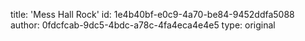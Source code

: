 title: 'Mess Hall Rock'
id: 1e4b40bf-e0c9-4a70-be84-9452ddfa5088
author: 0fdcfcab-9dc5-4bdc-a78c-4fa4eca4e4e5
type: original
